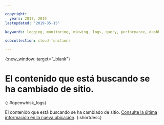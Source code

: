 ```yaml
---

copyright:
  years: 2017, 2019
lastupdated: "2019-05-15"

keywords: logging, monitoring, viewing, logs, query, performance, dashboard, metrics, health

subcollection: cloud-functions

---
```


{:new_window: target="_blank"}
# El contenido que está buscando se ha cambiado de sitio.
{: #openwhisk_logs}

El contenido que está buscando se ha cambiado de sitio. [Consulte la última información en la nueva ubicación](/docs/openwhisk?topic=cloud-functions-logs).
{:shortdesc}
